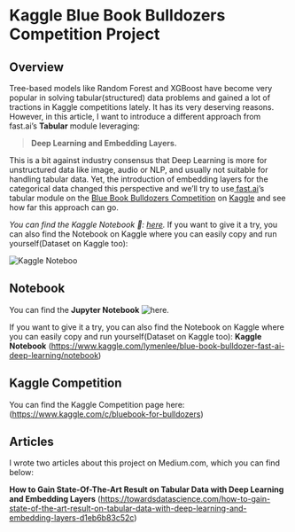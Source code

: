 # Kaggle Blue Book Bulldozers Competition Project



## Overview

Tree-based models like Random Forest and XGBoost have become very popular in solving tabular(structured) data problems and gained a lot of tractions in Kaggle competitions lately. It has its very deserving reasons. However, in this article, I want to introduce a different approach from fast.ai’s **Tabular** module leveraging:
> **Deep Learning and Embedding Layers.**

This is a bit against industry consensus that Deep Learning is more for unstructured data like image, audio or NLP, and usually not suitable for handling tabular data. Yet, the introduction of embedding layers for the categorical data changed this perspective and we’ll try to use[ fast.ai](http://fast.ai)’s tabular module on the [Blue Book Bulldozers Competition](https://www.kaggle.com/c/bluebook-for-bulldozers/overview) on [Kaggle](http://kaggle.com) and see how far this approach can go.

*You can find the Kaggle Notebook 📔: [here](https://www.kaggle.com/lymenlee/blue-book-bulldozer-fast-ai-deep-learning).*
If you want to give it a try, you can also find the Notebook on Kaggle where you can easily copy and run yourself(Dataset on Kaggle too): 

![Kaggle Noteboo]()


## Notebook
You can find the **Jupyter Notebook** ![here](https://github.com/wayofnumbers/Kaggle-Blue-Book-Bulldozers-Competition-Project/blob/main/blue-book-bulldozer-fast-ai-deep-learning.ipynb).

If you want to give it a try, you can also find the Notebook on Kaggle where you can easily copy and run yourself(Dataset on Kaggle too):
**Kaggle Notebook** (https://www.kaggle.com/lymenlee/blue-book-bulldozer-fast-ai-deep-learning/notebook)

## Kaggle Competition
You can find the Kaggle Competition page here: (https://www.kaggle.com/c/bluebook-for-bulldozers)


## Articles
I wrote two articles about this project on Medium.com, which you can find below:

**How to Gain State-Of-The-Art Result on Tabular Data with Deep Learning and Embedding Layers** (https://towardsdatascience.com/how-to-gain-state-of-the-art-result-on-tabular-data-with-deep-learning-and-embedding-layers-d1eb6b83c52c)



